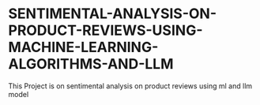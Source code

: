 # SENTIMENTAL-ANALYSIS-ON-PRODUCT-REVIEWS-USING-MACHINE-LEARNING-ALGORITHMS-AND-LLM
This Project is on sentimental analysis on product reviews using ml and llm model
